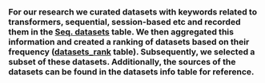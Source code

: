 ### For our research we curated datasets with keywords related to transformers, sequential, session-based etc and recorded them in the [Seq. datasets](Seq_datasets.xlsx) table. We then aggregated this information and created a ranking of datasets based on their frequency ([datasets_rank](datasets_rank.xlsx) table). Subsequently, we selected a subset of these datasets. Additionally, the sources of the datasets can be found in the datasets info table for reference.

